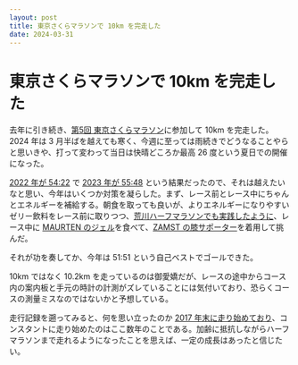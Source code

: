 ```yaml
---
layout: post
title: 東京さくらマラソンで 10km を完走した
date: 2024-03-31
---
```


# 東京さくらマラソンで 10km を完走した

去年に引き続き、[第5回 東京さくらマラソン](https://www.sportsentry.ne.jp/event/t/93968)に参加して 10km を完走した。2024 年は 3 月半ばを越えても寒く、今週に至っては雨続きでどうなることやらと思いきや、打って変わって当日は快晴どころか最高 26 度という夏日での開催になった。

[2022 年が 54:22](/posts/2022/tokyo-sakura-marathon.html) で [2023 年が 55:48](/posts/2023/tokyo-sakura-marathon.html) という結果だったので、それは越えたいなと思い、今年はいくつか対策を凝らした。まず、レース前とレース中にちゃんとエネルギーを補給する。朝食を取っても良いが、よりエネルギーになりやすいゼリー飲料をレース前に取りつつ、[荒川ハーフマラソンでも実践したように](/posts/2024/arakawa-half-marathon.html)、レース中に [MAURTEN のジェル](https://www.amazon.co.jp/dp/B07RMGPRJJ?tag=1000ch-22)を食べて、[ZAMST の膝サポーター](https://www.amazon.co.jp/dp/B00NAS8XMQ?tag=1000ch-22)を着用して挑んだ。

それが功を奏してか、今年は 51:51 という自己ベストでゴールできた。

<div class="strava-embed-placeholder" data-embed-type="activity" data-embed-id="11073273616"></div>

10km ではなく 10.2km を走っているのは御愛嬌だが、レースの途中からコース内の案内板と手元の時計の計測がズレていることには気付いており、恐らくコースの測量ミスなのではないかと予想している。

走行記録を遡ってみると、何を思い立ったのか [2017 年末に走り始めており](https://www.strava.com/activities/4962407750)、コンスタントに走り始めたのはここ数年のことである。加齢に抵抗しながらハーフマラソンまで走れるようになったことを思えば、一定の成長はあったと信じたい。
